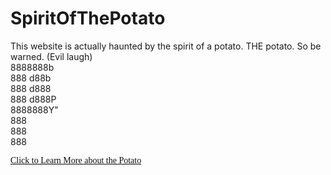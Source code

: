 # SpiritOfThePotato
This website is actually haunted by the spirit of a potato. THE potato. So be warned. (Evil laugh) <br>
8888888b <br>
888	  d88b <br>
888    d888 <br>
888  d888P <br>
8888888Y" <br>
888 <br>
888 <br>
888 <br>


<a href="www.google.com" style="font-family: harrington; color: rgb(12, 12, 12);">Click to Learn More about the Potato</a>
